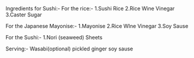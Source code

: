 Ingredients for Sushi:-
For the rice:-
1.Sushi Rice
2.Rice Wine Vinegar
3.Caster Sugar

For the Japanese Mayonise:-
1.Mayonise 
2.Rice WIne Vinegar
3.Soy Sause

For the Sushi:-
1.Nori (seaweed) Sheets

Serving:-
Wasabi(optional)
pickled ginger
soy sause
